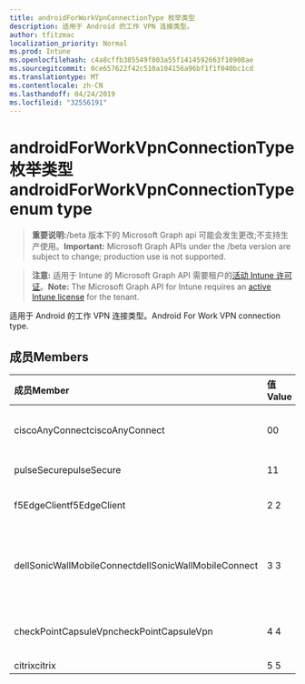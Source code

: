 ```yaml
---
title: androidForWorkVpnConnectionType 枚举类型
description: 适用于 Android 的工作 VPN 连接类型。
author: tfitzmac
localization_priority: Normal
ms.prod: Intune
ms.openlocfilehash: c4a8cffb385549f803a55f1414592663f10908ae
ms.sourcegitcommit: 0ce657622f42c510a104156a96bf1f1f040bc1cd
ms.translationtype: MT
ms.contentlocale: zh-CN
ms.lasthandoff: 04/24/2019
ms.locfileid: "32556191"
---
```

# <a name="androidforworkvpnconnectiontype-enum-type"></a><span data-ttu-id="60bd2-103">androidForWorkVpnConnectionType 枚举类型</span><span class="sxs-lookup"><span data-stu-id="60bd2-103">androidForWorkVpnConnectionType enum type</span></span>

> <span data-ttu-id="60bd2-104">**重要说明:**/beta 版本下的 Microsoft Graph api 可能会发生更改;不支持生产使用。</span><span class="sxs-lookup"><span data-stu-id="60bd2-104">**Important:** Microsoft Graph APIs under the /beta version are subject to change; production use is not supported.</span></span>

> <span data-ttu-id="60bd2-105">**注意:** 适用于 Intune 的 Microsoft Graph API 需要租户的[活动 Intune 许可证](https://go.microsoft.com/fwlink/?linkid=839381)。</span><span class="sxs-lookup"><span data-stu-id="60bd2-105">**Note:** The Microsoft Graph API for Intune requires an [active Intune license](https://go.microsoft.com/fwlink/?linkid=839381) for the tenant.</span></span>

<span data-ttu-id="60bd2-106">适用于 Android 的工作 VPN 连接类型。</span><span class="sxs-lookup"><span data-stu-id="60bd2-106">Android For Work VPN connection type.</span></span>

## <a name="members"></a><span data-ttu-id="60bd2-107">成员</span><span class="sxs-lookup"><span data-stu-id="60bd2-107">Members</span></span>
|<span data-ttu-id="60bd2-108">成员</span><span class="sxs-lookup"><span data-stu-id="60bd2-108">Member</span></span>|<span data-ttu-id="60bd2-109">值</span><span class="sxs-lookup"><span data-stu-id="60bd2-109">Value</span></span>|<span data-ttu-id="60bd2-110">说明</span><span class="sxs-lookup"><span data-stu-id="60bd2-110">Description</span></span>|
|:---|:---|:---|
|<span data-ttu-id="60bd2-111">ciscoAnyConnect</span><span class="sxs-lookup"><span data-stu-id="60bd2-111">ciscoAnyConnect</span></span>|<span data-ttu-id="60bd2-112">0</span><span class="sxs-lookup"><span data-stu-id="60bd2-112">0</span></span>|<span data-ttu-id="60bd2-113">Cisco AnyConnect。</span><span class="sxs-lookup"><span data-stu-id="60bd2-113">Cisco AnyConnect.</span></span>|
|<span data-ttu-id="60bd2-114">pulseSecure</span><span class="sxs-lookup"><span data-stu-id="60bd2-114">pulseSecure</span></span>|<span data-ttu-id="60bd2-115">1</span><span class="sxs-lookup"><span data-stu-id="60bd2-115">1</span></span>|<span data-ttu-id="60bd2-116">脉冲安全。</span><span class="sxs-lookup"><span data-stu-id="60bd2-116">Pulse Secure.</span></span>|
|<span data-ttu-id="60bd2-117">f5EdgeClient</span><span class="sxs-lookup"><span data-stu-id="60bd2-117">f5EdgeClient</span></span>|<span data-ttu-id="60bd2-118">2 </span><span class="sxs-lookup"><span data-stu-id="60bd2-118">2</span></span>|<span data-ttu-id="60bd2-119">F5 边缘客户端。</span><span class="sxs-lookup"><span data-stu-id="60bd2-119">F5 Edge Client.</span></span>|
|<span data-ttu-id="60bd2-120">dellSonicWallMobileConnect</span><span class="sxs-lookup"><span data-stu-id="60bd2-120">dellSonicWallMobileConnect</span></span>|<span data-ttu-id="60bd2-121">3 </span><span class="sxs-lookup"><span data-stu-id="60bd2-121">3</span></span>|<span data-ttu-id="60bd2-122">戴尔 SonicWALL 移动连接。</span><span class="sxs-lookup"><span data-stu-id="60bd2-122">Dell SonicWALL Mobile Connection.</span></span>|
|<span data-ttu-id="60bd2-123">checkPointCapsuleVpn</span><span class="sxs-lookup"><span data-stu-id="60bd2-123">checkPointCapsuleVpn</span></span>|<span data-ttu-id="60bd2-124">4 </span><span class="sxs-lookup"><span data-stu-id="60bd2-124">4</span></span>|<span data-ttu-id="60bd2-125">检查点胶囊 VPN。</span><span class="sxs-lookup"><span data-stu-id="60bd2-125">Check Point Capsule VPN.</span></span>|
|<span data-ttu-id="60bd2-126">citrix</span><span class="sxs-lookup"><span data-stu-id="60bd2-126">citrix</span></span>|<span data-ttu-id="60bd2-127">5 </span><span class="sxs-lookup"><span data-stu-id="60bd2-127">5</span></span>|<span data-ttu-id="60bd2-128">Citrix</span><span class="sxs-lookup"><span data-stu-id="60bd2-128">Citrix</span></span>|





